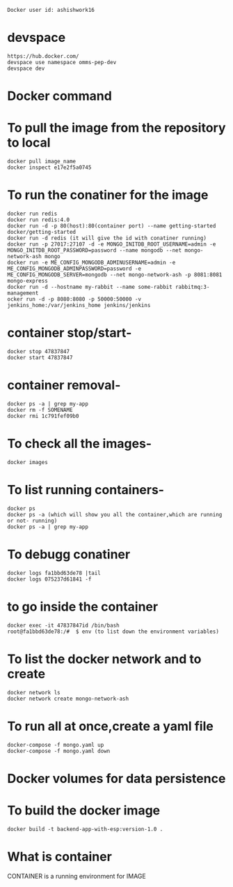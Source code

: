    Docker user id: ashishwork16

# devspace 
	https://hub.docker.com/ 
	devspace use namespace omms-pep-dev
	devspace dev

# Docker command

# To pull the image from the repository to local
    docker pull image_name
    docker inspect e17e2f5a0745
# To run the conatiner for the image
    docker run redis
    docker run redis:4.0
    docker run -d -p 80(host):80(container port) --name getting-started docker/getting-started
    docker run -d redis (it will give the id with conatiner running)
    docker run -p 27017:27107 -d -e MONGO_INITDB_ROOT_USERNAME=admin -e MONGO_INITDB_ROOT_PASSWORD=password --name mongodb --net mongo-network-ash mongo
    docker run -e ME_CONFIG_MONGODB_ADMINUSERNAME=admin -e ME_CONFIG_MONGODB_ADMINPASSWORD=password -e ME_CONFIG_MONGODB_SERVER=mongodb --net mongo-network-ash -p 8081:8081 mongo-express
    docker run -d --hostname my-rabbit --name some-rabbit rabbitmq:3-management
    ocker run -d -p 8080:8080 -p 50000:50000 -v jenkins_home:/var/jenkins_home jenkins/jenkins
# container stop/start-
    docker stop 47837847
    docker start 47837847
# container removal-
    docker ps -a | grep my-app
    docker rm -f SOMENAME
    docker rmi 1c791fef09b0
# To check all the images-
    docker images
# To list running containers-
    docker ps
    docker ps -a (which will show you all the container,which are running or not- running)
    docker ps -a | grep my-app
# To debugg conatiner
    docker logs fa1bbd63de78 |tail
    docker logs 075237d61841 -f
# to go inside the container
    docker exec -it 47837847id /bin/bash
    root@fa1bbd63de78:/#  $ env (to list down the environment variables)
# To list the docker network and to create
    docker network ls
    docker network create mongo-network-ash 
# To run all at once,create a yaml file
    docker-compose -f mongo.yaml up
    docker-compose -f mongo.yaml down 
# Docker volumes for data persistence  
# To build the docker image
    docker build -t backend-app-with-esp:version-1.0 .



# What is container
CONTAINER is a running environment for IMAGE          